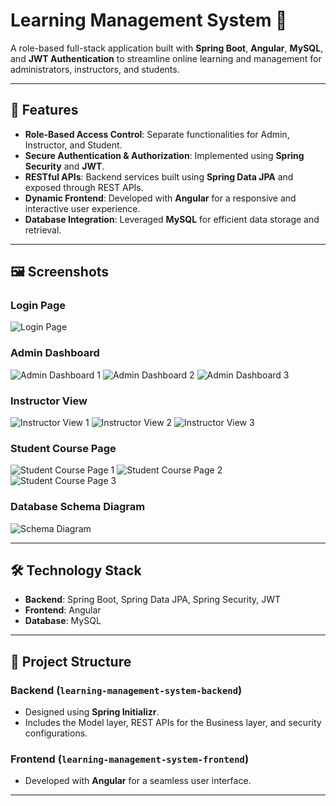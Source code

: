 # Learning Management System 📘

A role-based full-stack application built with **Spring Boot**, **Angular**, **MySQL**, and **JWT Authentication** to streamline online learning and management for administrators, instructors, and students.

---

## 🌟 Features
- **Role-Based Access Control**: Separate functionalities for Admin, Instructor, and Student.
- **Secure Authentication & Authorization**: Implemented using **Spring Security** and **JWT**.
- **RESTful APIs**: Backend services built using **Spring Data JPA** and exposed through REST APIs.
- **Dynamic Frontend**: Developed with **Angular** for a responsive and interactive user experience.
- **Database Integration**: Leveraged **MySQL** for efficient data storage and retrieval.

---

## 🖼️ Screenshots

### Login Page
![Login Page](https://github.com/user-attachments/assets/394eda6f-0af9-43fc-8053-d627a0e47e4f)

### Admin Dashboard
![Admin Dashboard 1](https://github.com/user-attachments/assets/58768b9b-b0b6-496c-b4ad-cb6097e4fb6b)
![Admin Dashboard 2](https://github.com/user-attachments/assets/148289f2-4c21-4295-b82c-391b8f6d7e19)
![Admin Dashboard 3](https://github.com/user-attachments/assets/c3896a9c-ad9a-4fcf-8097-8e20a32dd1c7)

### Instructor View
![Instructor View 1](https://github.com/user-attachments/assets/add6fc38-474c-4b65-ae96-35e4f324efd9)
![Instructor View 2](https://github.com/user-attachments/assets/ad44ccec-ec6b-4cb3-9a1f-2bc4483d2229)
![Instructor View 3](https://github.com/user-attachments/assets/95f69137-1ff0-44e5-88cd-7015fca1f266)

### Student Course Page
![Student Course Page 1](https://github.com/user-attachments/assets/03612d18-3076-46fa-9148-a91eab627d2d)
![Student Course Page 2](https://github.com/user-attachments/assets/9cea4af8-45ab-48e5-ad43-061e3a5ed7e0)
![Student Course Page 3](https://github.com/user-attachments/assets/8d72ac24-4a5e-4d59-ab57-735f5de85604)

### Database Schema Diagram
![Schema Diagram](screenshots/schema-diagram.png)

---

## 🛠️ Technology Stack
- **Backend**: Spring Boot, Spring Data JPA, Spring Security, JWT
- **Frontend**: Angular
- **Database**: MySQL

---

## 📂 Project Structure
### Backend (`learning-management-system-backend`)
- Designed using **Spring Initializr**.
- Includes the Model layer, REST APIs for the Business layer, and security configurations.

### Frontend (`learning-management-system-frontend`)
- Developed with **Angular** for a seamless user interface.

---


